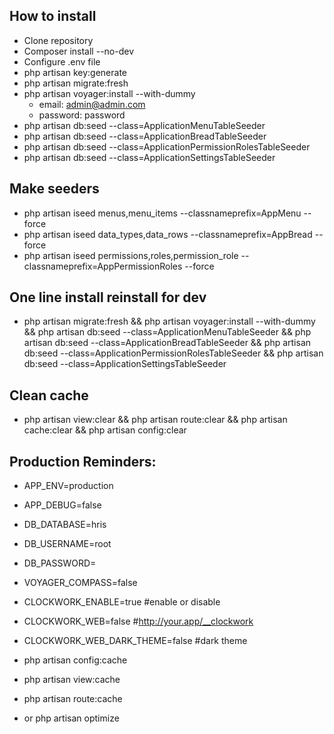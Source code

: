 

## How to install

- Clone repository
- Composer install --no-dev
- Configure .env file
- php artisan key:generate
- php artisan migrate:fresh
- php artisan voyager:install --with-dummy
	- email: admin@admin.com
	- password: password
- php artisan db:seed --class=ApplicationMenuTableSeeder
- php artisan db:seed --class=ApplicationBreadTableSeeder
- php artisan db:seed --class=ApplicationPermissionRolesTableSeeder
- php artisan db:seed --class=ApplicationSettingsTableSeeder


## Make seeders

- php artisan iseed menus,menu_items --classnameprefix=AppMenu --force
- php artisan iseed data_types,data_rows --classnameprefix=AppBread --force
- php artisan iseed permissions,roles,permission_role --classnameprefix=AppPermissionRoles --force


## One line install reinstall for dev
- php artisan migrate:fresh && php artisan voyager:install --with-dummy && php artisan db:seed --class=ApplicationMenuTableSeeder && php artisan db:seed --class=ApplicationBreadTableSeeder && php artisan db:seed --class=ApplicationPermissionRolesTableSeeder && php artisan db:seed --class=ApplicationSettingsTableSeeder

## Clean cache 
- php artisan view:clear && php artisan route:clear && php artisan cache:clear && php artisan config:clear

## Production Reminders:
- APP_ENV=production
- APP_DEBUG=false

- DB_DATABASE=hris
- DB_USERNAME=root
- DB_PASSWORD=

- VOYAGER_COMPASS=false

- CLOCKWORK_ENABLE=true #enable or disable
- CLOCKWORK_WEB=false #http://your.app/__clockwork
- CLOCKWORK_WEB_DARK_THEME=false #dark theme

- php artisan config:cache
- php artisan view:cache
- php artisan route:cache
- or php artisan optimize